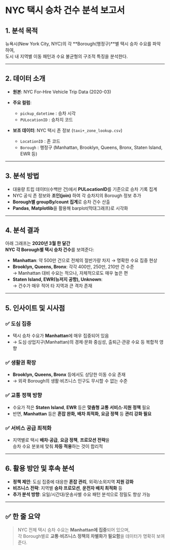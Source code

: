 # NYC 택시 승차 건수 분석 보고서

## 1. 분석 목적  
뉴욕시(New York City, NYC)의 각 **Borough(행정구)**별 택시 승차 수요를 파악하여,  
도시 내 지역별 이동 패턴과 수요 불균형의 구조적 특징을 분석한다.

---

## 2. 데이터 소개

- **원본**: NYC For-Hire Vehicle Trip Data (2020-03)

- **주요 컬럼**:  
  - `pickup_datetime` : 승차 시각  
  - `PULocationID` : 승차지 코드

- **보조 데이터**: NYC 택시 존 정보 (`taxi+_zone_lookup.csv`)  
  - `LocationID` : 존 코드  
  - `Borough` : 행정구 (Manhattan, Brooklyn, Queens, Bronx, Staten Island, EWR 등)

---

## 3. 분석 방법

- 대용량 트립 데이터(수백만 건)에서 **PULocationID**를 기준으로 승차 기록 집계  
- NYC 공식 존 정보와 **조인(join)** 하여 각 승차지의 Borough 정보 추가  
- **Borough별 groupBy/count 집계**로 승차 건수 산출  
- **Pandas**, **Matplotlib**을 활용해 barplot(막대그래프)로 시각화

---

## 4. 분석 결과

아래 그래프는 **2020년 3월 한 달간**  
**NYC 각 Borough별 택시 승차 건수**를 보여준다:

- **Manhattan**: 약 500만 건으로 전체의 절반가량 차지 → 명확한 수요 집중 현상  
- **Brooklyn, Queens, Bronx**: 각각 400만, 250만, 210만 건 수준  
  → Manhattan 대비 수요는 적으나, 자체적으로도 매우 높은 편  
- **Staten Island, EWR(뉴저지 공항), Unknown**:  
  → 건수가 매우 적어 타 지역과 큰 격차 존재

---

## 5. 인사이트 및 시사점

### ✅ 도심 집중  
- 택시 승차 수요가 **Manhattan**에 매우 집중되어 있음  
- → 도심·상업지구(Manhattan)의 경제·문화 중심성, 출퇴근·관광 수요 등 복합적 영향

### ✅ 생활권 확장  
- **Brooklyn, Queens, Bronx** 등에서도 상당한 이동 수요 존재  
- → 외곽 Borough의 생활·비즈니스 인구도 무시할 수 없는 수준

### ✅ 교통 정책 방향  
- 수요가 적은 **Staten Island**, **EWR** 등은 **맞춤형 교통 서비스·지원 정책** 필요  
- 반면, **Manhattan** 등은 **혼잡 완화, 배차 최적화, 요금 정책** 등 **관리 강화 필요**

### ✅ 서비스 공급 최적화  
- 지역별로 택시 **배차·공급**, **요금 정책**, **프로모션 전략**을  
  승차 수요 분포에 맞춰 **차등 적용**하는 것이 합리적

---

## 6. 활용 방안 및 후속 분석

- **정책 제안**: 도심 집중에 대응한 **혼잡 관리**, 외곽/소외지역 **지원 강화**  
- **비즈니스 전략**: 지역별 **승차 프로모션**, **운전자 배치 최적화** 등  
- **추가 분석 방향**: 요일/시간대/운송사별 수요 패턴 분석으로 정밀도 향상 가능

---

## ✅ 한 줄 요약

> NYC 전체 택시 승차 수요는 **Manhattan에 집중**되어 있으며,  
> 각 Borough별로 **교통·비즈니스 정책의 차별화가 필요함**을 데이터가 명확히 보여준다.
